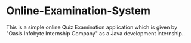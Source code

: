 # Online-Examination-System
This is a simple online Quiz Examination application which is given by "Oasis Infobyte Internship Company" as a Java development internship..
